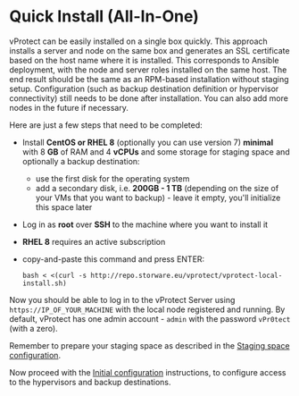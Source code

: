 # Quick Install \(All-In-One\)

vProtect can be easily installed on a single box quickly. This approach installs a server and node on the same box and generates an SSL certificate based on the host name where it is installed. This corresponds to Ansible deployment, with the node and server roles installed on the same host. The end result should be the same as an RPM-based installation without staging setup. Configuration \(such as backup destination definition or hypervisor connectivity\) still needs to be done after installation. You can also add more nodes in the future if necessary.

Here are just a few steps that need to be completed:

* Install **CentOS or RHEL 8** \(optionally you can use version 7\) **minimal** with 8 **GB** of RAM and 4 **vCPUs** and some storage for staging space and optionally a backup destination:
  * use the first disk for the operating system
  * add a secondary disk, i.e. **200GB - 1 TB** \(depending on the size of your VMs that you want to backup\) - leave it empty, you'll initialize this space later
* Log in as **root** over **SSH** to the machine where you want to install it
* **RHEL 8** requires an active subscription
* copy-and-paste this command and press ENTER:

  ```text
  bash < <(curl -s http://repo.storware.eu/vprotect/vprotect-local-install.sh)
  ```

Now you should be able to log in to the vProtect Server using `https://IP_OF_YOUR_MACHINE` with the local node registered and running. By default, vProtect has one admin account - `admin` with the password `vPr0tect` \(with a zero\).

Remember to prepare your staging space as described in the [Staging space configuration](common-tasks/staging-space-configuration.md).

Now proceed with the [Initial configuration](initial-configuration.md) instructions, to configure access to the hypervisors and backup destinations.